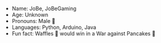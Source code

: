 - Name: JoBe, JoBeGaming
- Age: Unknown
- Pronouns: Male 🗿
- Languages: Python, Arduino, Java
- Fun fact: Waffles 🧇 would win in a War against Pancakes 🥞 

<!---
JoBeGaming/JoBeGaming is a ✨ special ✨ repository because its `README.md` (this file) appears on your GitHub profile.
You can click the Preview link to take a look at your changes.
--->

